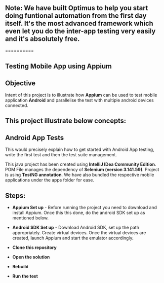 ## Note: We have built Optimus to help you start doing funtional automation from the first day itself. It's the most advanced framework which even let you do the inter-app testing very easily and it's absolutely free.

==========
## Testing Mobile App using Appium

## Objective

Intent of this project is to illustrate how **Appium** can be used to test mobile application **Android** and parallelise the test with multiple android devices connected.

## This project illustrate below concepts:

## Android App Tests
This would precisely explain how to get started with Android App testing, write the first test and then the test suite management.

This java project has been created using **IntelliJ IDea Community Edition**. POM File manages the dependency of **Selenium (version 3.141.59)**. Project is using **TestNG annotation**. We have also bundled the respective mobile applications under the apps folder for ease.

## Steps:

- **Appium Set up** - Before running the project you need to download and install Appium. Once this this done, do the android SDK set up as mentioned below.

- **Android SDK Set up** - Download Android SDK, set up the path appropriately. Create virtual devices. Once the virtual devices are created, launch Appium and start the emulator accordingly.

- **Clone this repository**
- **Open the solution**
- **Rebuild**
- **Run the test**

